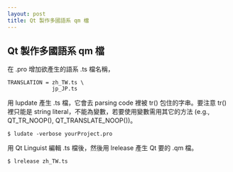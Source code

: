 ```yaml
---
layout: post
title: Qt 製作多國語系 qm 檔
---
```



## Qt 製作多國語系 qm 檔

在 .pro 增加欲產生的語系 .ts 檔名稱，
```
TRANSLATION = zh_TW.ts \
              jp_JP.ts
```
用 lupdate 產生 .ts 檔，它會去 parsing code 裡被 tr() 包住的字串。要注意 tr() 裡只能是 string literal，不能為變數，若要使用變數需用其它的方法 (e.g., QT_TR_NOOP(), QT_TRANSLATE_NOOP())。
```
$ ludate -verbose yourProject.pro
```
用 Qt Linguist 編輯 .ts 檔後，然後用 lrelease 產生 Qt 要的 .qm 檔。
```
$ lrelease zh_TW.ts
```

